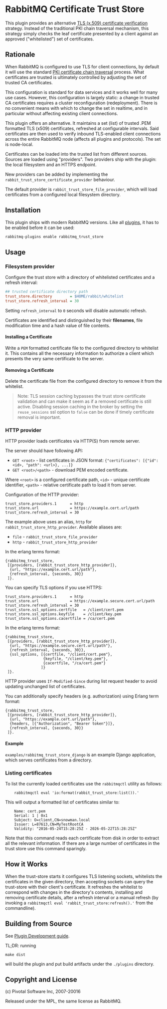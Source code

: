 # RabbitMQ Certificate Trust Store

This plugin provides an alternative [TLS (x.509) certificate verification](https://www.rabbitmq.com/ssl.html#peer-verification)
strategy. Instead of the traditional PKI chain traversal mechanism,
this strategy simply checks the leaf certificate presented by a client
against an approved ("whitelisted") set of certificates.


## Rationale

When RabbitMQ is configured to use TLS for client connections, by default it will
use the standard [PKI certificate chain traversal](https://www.rabbitmq.com/ssl.html#peer-verification) process.
What certificates are trusted is ultimately controlled by adjusting the set of trusted CA certificates.

This configuration is standard for data services and it works well for many use cases. However,
this configuration is largely static: a change in trusted CA certificates requires a cluster
reconfiguration (redeployment).
There is no convenient means with which to change the set in realtime, and in particular
without affecting existing client connections.

This plugin offers an alternative. It maintains a set (list) of trusted .PEM formatted TLS (x509) certificates,
refreshed at configurable intervals. Said certificates are then used
to verify inbound TLS-enabled client connections across the entire RabbitMQ node (affects all plugins and protocols).
The set is node-local.

Certificates can be loaded into the trusted list from different sources. Sources are loaded using "providers".
Two providers ship with the plugin: the local filesystem and an HTTPS endpoint.

New providers can be added by implementing the `rabbit_trust_store_certificate_provider` behaviour.

The default provider is `rabbit_trust_store_file_provider`, which will load certificates
from a configured local filesystem directory.


## Installation

This plugin ships with modern RabbitMQ versions. Like all [plugins](https://www.rabbitmq.com/plugins.html),
it has to be enabled before it can be used:

``` sh
rabbitmq-plugins enable rabbitmq_trust_store
```

## Usage

### Filesystem provider

Configure the trust store with a directory of whitelisted certificates
and a refresh interval:

``` ini
## trusted certificate directory path
trust_store.directory        = $HOME/rabbit/whitelist
trust_store.refresh_interval = 30
```

Setting `refresh_interval` to `0` seconds will disable automatic refresh.

Certificates are identified and distinguished by their **filenames**, file modification time and
a hash value of file contents.

#### Installing a Certificate

Write a `PEM` formatted certificate file to the configured directory
to whitelist it. This contains all the necessary information to
authorize a client which presents the very same certificate to the
server.

#### Removing a Certificate

Delete the certificate file from the configured directory to remove it
from the whitelist.

> Note: TLS session caching bypasses the trust store certificate validation and can
make it seem as if a removed certificate is still active. Disabling session caching
in the broker by setting the `reuse_sessions` ssl option to `false` can be done if
timely certificate removal is important.

### HTTP provider

HTTP provider loads certificates via HTTP(S) from remote server.

The server should have following API:

- `GET <root>` - list certificates in JSON format: `{"certificates": [{"id": <id>, "path": <url>}, ...]}`
- `GET <root>/<path>` - download PEM encoded certificate.

Where `<root>` is a configured certificate path, `<id>` - unique certificate identifier,
`<path>` - relative certificate path to load it from server.

Configuration of the HTTP provider:


```
trust_store.providers.1      = http
trust_store.url              = https://example.cert.url/path
trust_store.refresh_interval = 30
```

The example above uses an alias, `http` for `rabbit_trust_store_http_provider`.
Available aliases are:

- `file` - `rabbit_trust_store_file_provider`
- `http` - `rabbit_trust_store_http_provider`

In the erlang terms format:

```
{rabbitmq_trust_store,
 [{providers, [rabbit_trust_store_http_provider]},
  {url, "https://example.cert.url/path"},
  {refresh_interval, {seconds, 30}}
 ]}.
```

You can specify TLS options if you use HTTPS:

```
trust_store.providers.1      = http
trust_store.url              = https://example.secure.cert.url/path
trust_store.refresh_interval = 30
trust_store.ssl_options.certfile   = /client/cert.pem
trust_store.ssl_options.keyfile    = /client/key.pem
trust_store.ssl_options.cacertfile = /ca/cert.pem
```

In the erlang terms format:

```
{rabbitmq_trust_store,
 [{providers, [rabbit_trust_store_http_provider]},
  {url, "https://example.secure.cert.url/path"},
  {refresh_interval, {seconds, 30}},
  {ssl_options, [{certfile, "/client/cert.pem"},
                 {keyfile, "/client/key.pem"},
                 {cacertfile, "/ca/cert.pem"}
                ]}
 ]}.
```

HTTP provider uses `If-Modified-Since` during list request header to avoid updating
unchanged list of certificates.

You can additionally specify headers (e.g. authorization) using Erlang term format:

```
{rabbitmq_trust_store,
 [{providers, [rabbit_trust_store_http_provider]},
  {url, "https://example.cert.url/path"},
  {headers, [{"Authorization", "Bearer token"}]},
  {refresh_interval, {seconds, 30}}
 ]}.
```

#### Example

`examples/rabbitmq_trust_store_django` is an example Django application, which serves
certificates from a directory.


### Listing certificates

To list the currently loaded certificates use the `rabbitmqctl` utility as follows:

```
    rabbitmqctl eval 'io:format(rabbit_trust_store:list()).'
```

This will output a formatted list of certificates similar to:

```
    Name: cert.pem
    Serial: 1 | 0x1
    Subject: O=client,CN=snowman.local
    Issuer: L=87613,CN=MyTestRootCA
    Validity: "2016-05-24T15:28:25Z - 2026-05-22T15:28:25Z"
```

Note that this command reads each certificate from disk in order to extract
all the relevant information. If there are a large number of certificates in the
trust store use this command sparingly.


## How it Works

When the trust-store starts it configures TLS listening sockets,
whitelists the certificates in the given directory, then accepting
sockets can query the trust-store with their client's certificate. It
refreshes the whitelist to correspond with changes in the directory's
contents, installing and removing certificate details, after a refresh
interval or a manual refresh (by invoking a `rabbitmqctl eval
'rabbit_trust_store:refresh().'` from the commandline).


## Building from Source

See [Plugin Development guide](https://www.rabbitmq.com/plugin-development.html).

TL;DR: running

    make dist

will build the plugin and put build artifacts under the `./plugins` directory.


## Copyright and License

(c) Pivotal Software Inc, 2007-20016

Released under the MPL, the same license as RabbitMQ.

